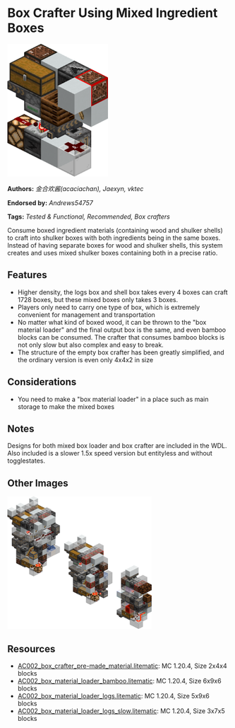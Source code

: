 # Box Crafter Using Mixed Ingredient Boxes
<img alt="box_crafter_pre-made_material.png" src="images/box_crafter_pre-made_material.png?raw=1" height="300px">

**Authors:** *金合欢酱(acaciachan), Jaexyn, vktec*

**Endorsed by:** *Andrews54757*

**Tags:** *Tested & Functional, Recommended, Box crafters*

Consume boxed ingredient materials (containing wood and shulker shells) to craft into shulker boxes with both ingredients being in the same boxes. Instead of having separate boxes for wood and shulker shells, this system creates and uses mixed shulker boxes containing both in a precise ratio.

## Features
- Higher density, the logs box and shell box takes every 4 boxes can craft 1728 boxes, but these mixed boxes only takes 3 boxes.
- Players only need to carry one type of box, which is extremely convenient for management and transportation
- No matter what kind of boxed wood, it can be thrown to the "box material loader" and the final output box is the same, and even bamboo blocks can be consumed. The crafter that consumes bamboo blocks is not only slow but also complex and easy to break.
- The structure of the empty box crafter has been greatly simplified, and the ordinary version is even only 4x4x2 in size

## Considerations
- You need to make a "box material loader" in a place such as main storage to make the mixed boxes

## Notes
Designs for both mixed box loader and box crafter are included in the WDL. Also included is a slower 1.5x speed version but entityless and without togglestates.

## Other Images
<img src="images/box_material_loader_x3.png?raw=1" height="300px">

## Resources
- [AC002_box_crafter_pre-made_material.litematic](attachments/AC002_box_crafter_pre-made_material.litematic): MC 1.20.4, Size 2x4x4 blocks
- [AC002_box_material_loader_bamboo.litematic](attachments/AC002_box_material_loader_bamboo.litematic): MC 1.20.4, Size 6x9x6 blocks
- [AC002_box_material_loader_logs.litematic](attachments/AC002_box_material_loader_logs.litematic): MC 1.20.4, Size 5x9x6 blocks
- [AC002_box_material_loader_logs_slow.litematic](attachments/AC002_box_material_loader_logs_slow.litematic): MC 1.20.4, Size 3x7x5 blocks
